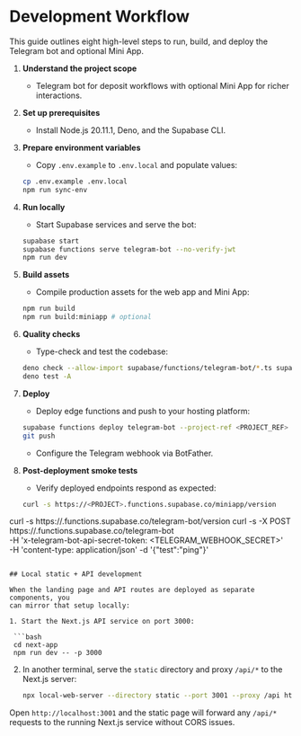 # Development Workflow

This guide outlines eight high-level steps to run, build, and deploy the Telegram bot and optional Mini App.

1. **Understand the project scope**
   - Telegram bot for deposit workflows with optional Mini App for richer interactions.

2. **Set up prerequisites**
   - Install Node.js 20.11.1, Deno, and the Supabase CLI.

3. **Prepare environment variables**
   - Copy `.env.example` to `.env.local` and populate values:
   ```bash
   cp .env.example .env.local
   npm run sync-env
   ```

4. **Run locally**
   - Start Supabase services and serve the bot:
   ```bash
   supabase start
   supabase functions serve telegram-bot --no-verify-jwt
   npm run dev
   ```

5. **Build assets**
   - Compile production assets for the web app and Mini App:
   ```bash
   npm run build
   npm run build:miniapp # optional
   ```

6. **Quality checks**
   - Type-check and test the codebase:
   ```bash
   deno check --allow-import supabase/functions/telegram-bot/*.ts supabase/functions/telegram-bot/**/*.ts
   deno test -A
   ```

7. **Deploy**
   - Deploy edge functions and push to your hosting platform:
   ```bash
   supabase functions deploy telegram-bot --project-ref <PROJECT_REF>
   git push
   ```
   - Configure the Telegram webhook via BotFather.

8. **Post-deployment smoke tests**
   - Verify deployed endpoints respond as expected:
   ```bash
   curl -s https://<PROJECT>.functions.supabase.co/miniapp/version
  curl -s https://<PROJECT>.functions.supabase.co/telegram-bot/version
  curl -s -X POST https://<PROJECT>.functions.supabase.co/telegram-bot \
    -H 'x-telegram-bot-api-secret-token: <TELEGRAM_WEBHOOK_SECRET>' \
    -H 'content-type: application/json' -d '{"test":"ping"}'
  ```

## Local static + API development

When the landing page and API routes are deployed as separate components, you
can mirror that setup locally:

1. Start the Next.js API service on port 3000:

   ```bash
   cd next-app
   npm run dev -- -p 3000
   ```

2. In another terminal, serve the `static` directory and proxy `/api/*` to the
   Next.js server:

   ```bash
   npx local-web-server --directory static --port 3001 --proxy /api http://localhost:3000/api
   ```

Open `http://localhost:3001` and the static page will forward any `/api/*`
requests to the running Next.js service without CORS issues.

